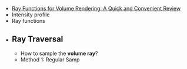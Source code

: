 - [Ray Functions for Volume Rendering: A Quick and Convenient Review ](https://www.youtube.com/watch?v=1PqvwOjnKJw&ab_channel=BobLaramee)
- Intensity profile
- Ray functions
- ## Ray Traversal
	- How to sample the **volume ray**?
	- Method 1: Regular Samp